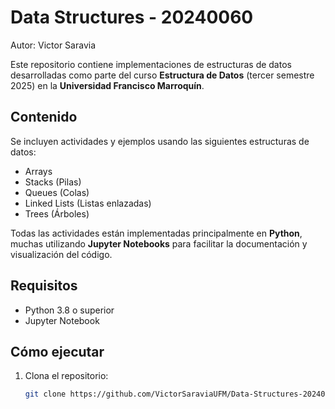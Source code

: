 # Data Structures - 20240060

Autor: Victor Saravia  

Este repositorio contiene implementaciones de estructuras de datos desarrolladas como parte del curso **Estructura de Datos** (tercer semestre 2025) en la **Universidad Francisco Marroquín**.

## Contenido

Se incluyen actividades y ejemplos usando las siguientes estructuras de datos:

- Arrays
- Stacks (Pilas)
- Queues (Colas)
- Linked Lists (Listas enlazadas)
- Trees (Árboles)

Todas las actividades están implementadas principalmente en **Python**, muchas utilizando **Jupyter Notebooks** para facilitar la documentación y visualización del código.

## Requisitos

- Python 3.8 o superior
- Jupyter Notebook 

## Cómo ejecutar

1. Clona el repositorio:
   ```bash
   git clone https://github.com/VictorSaraviaUFM/Data-Structures-20240060.git
